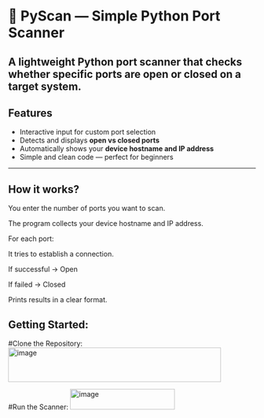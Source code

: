 # 🔐 PyScan — Simple Python Port Scanner

A lightweight **Python port scanner** that checks whether specific ports are open or closed on a target system.  
---

## Features
-  Interactive input for custom port selection  
- Detects and displays **open vs closed ports**  
- Automatically shows your **device hostname and IP address**  
- Simple and clean code — perfect for beginners  

---
## How it works?
You enter the number of ports you want to scan.

The program collects your device hostname and IP address.

For each port:

It tries to establish a connection.

If successful → Open

If failed → Closed

Prints results in a clear format.

## Getting Started:

  #Clone the Repository:
<img width="433" height="70" alt="image" src="https://github.com/user-attachments/assets/f480a2e1-ac5f-4691-9cfe-22306dd2b3c7" />

  #Run the Scanner:
<img width="213" height="42" alt="image" src="https://github.com/user-attachments/assets/b6abb9ab-2fce-4460-826c-fa7e59113a40" />


